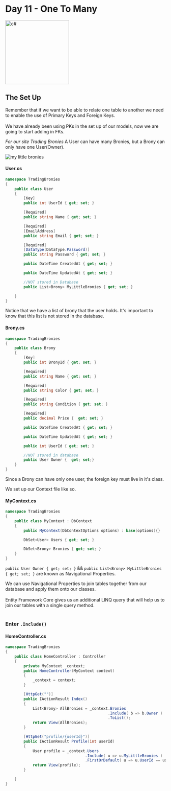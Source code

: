 # Day 11 - One To Many

<img src="https://upload.wikimedia.org/wikipedia/commons/thumb/7/7a/C_Sharp_logo.svg/800px-C_Sharp_logo.svg.png" alt="c#" width="200px" />

## The Set Up

Remember that if we want to be able to relate one table to another we need to enable the use of Primary Keys and Foreign Keys.<br>
<br>
We have already been using PKs in the set up of our models, now we are going to start adding in FKs.

*For our site Trading Bronies*
A User can have many Bronies, but a Brony can only have one User(Owner).

<img src="https://raw.githubusercontent.com/wgoode3/c-sharp-lectures/master/assets/bros.png" alt="my little bronies" />


#### User.cs
```cs
namespace TradingBronies
{
    public class User
    {
        [Key]
        public int UserId { get; set; }

        [Required]
        public string Name { get; set; }

        [Required]
        [EmailAddress]
        public string Email { get; set; }

        [Required]
        [DataType(DataType.Password)]
        public string Password { get; set; }

        public DateTime CreatedAt { get; set; }

        public DateTime UpdatedAt { get; set; }

        //NOT stored in Database
        public List<Brony> MyLittleBronies { get; set; }

    }
}
```
Notice that we have a list of brony that the user holds.  It's important to know that this list is not stored in the database.

#### Brony.cs
```cs
namespace TradingBronies
{
    public class Brony
    {
        [Key]
        public int BronyId { get; set; }

        [Required]
        public string Name { get; set; }

        [Required]
        public string Color { get; set; }

        [Required]
        public string Condition { get; set; }

        [Required]
        public decimal Price {  get; set; }

        public DateTime CreatedAt { get; set; }

        public DateTime UpdatedAt { get; set; }

        public int UserId { get; set; }

        //NOT stored in database
        public User Owner {  get; set;}
    }
}
```
Since a Brony can have only one user, the foreign key must live in it's class.<br>

We set up our Context file like so.

#### MyContext.cs

```cs
namespace TradingBronies
{
    public class MyContext : DbContext
    {
        public MyContext(DbContextOptions options) : base(options){}

        DbSet<User> Users { get; set; }

        DbSet<Brony> Bronies { get; set; }
    }
}
```

`public User Owner { get; set; }` && `public List<Brony> MyLittleBronies { get; set; }` are known as Navigational Properties.

We can use Navigational Properties to join tables together from our database and apply them onto our classes.<br>
<br>
Entity Framework Core gives us an additional LINQ query that will help us to join our tables with a single query method.<br>
<br>

### Enter `.Include()` 

#### HomeController.cs

```cs
namespace TradingBronies
{
    public class HomeController : Controller
    {
        private MyContext _context;
        public HomeController(MyContext context)
        {
            _context = context;
        } 

        [HttpGet("")]
        public IActionResult Index()
        {
            List<Brony> AllBronies = _context.Bronies
                                             .Include( b => b.Owner )
                                             .ToList();
            return View(AllBronies);
        }

        [HttpGet("profile/{userId}")]
        public IActionResult Profile(int userId)
        {
            User profile = _context.Users
                                   .Include( u => u.MyLittleBronies )
                                   .FirstOrDefault( u => u.UserId == userId );
            return View(profile);
        }

    }
}
```
